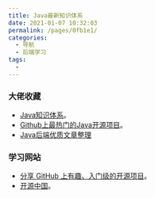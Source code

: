 ```yaml
---
title: Java最新知识体系
date: 2021-01-07 10:32:03
permalink: /pages/0fb1e1/
categories:
  - 导航
  - 后端学习
tags:
  - 
---
```


### 大佬收藏
* [Java知识体系](https://blog.csdn.net/ThinkWon/article/details/103592572)。
* [Github上最热门的Java开源项目](https://mp.weixin.qq.com/s?__biz=MzA3NzA2MDMyNA==&mid=2650354422&idx=1&sn=40df46248229e19f32d9c62872eae60e&chksm=875a537db02dda6b58d0e1f72508958215a7d00e70953e85d96e6214f7b438b99c3b15db5eb5&mpshare=1&scene=1&srcid=&sharer_sharetime=1588734968247&sharer_shareid=84d4b53bfd70eea08b892384dd5642e2&key=f439ca045a9aade4fbe671981c7c0bcdb863eb3586ca685592752db77110ff661a03a2a38346b8bf5130386576d73f3d5084ba6177b6c73fb9801e866ad0df5ef83b13150114891ff1bfe97a3c894027&ascene=1&uin=MzYyMTAzNTAzOA%3D%3D&devicetype=Windows+10+x64&version=62090070&lang=zh_CN&exportkey=A34UMdYHlHu7TVAlS7Tltrs%3D&pass_ticket=bJq%2B47gbHioewng2wXCte7n44od%2FpdHO03KBurm3bqhSISqz6fP0mxXfRAzp4DEr)。
* [Java后端优质文章整理](https://mp.weixin.qq.com/s?__biz=Mzg2MjEwMjI1Mg==&mid=2247489272&idx=3&sn=ce74938072fc73a808d83ccb474db46d&chksm=ce0da17bf97a286df119047a25b7de51621fe542816673bb4aa3ebd8ab97b09a86ed7db2e2ee&scene=21#wechat_redirect)

### 学习网站
* [分享 GitHub 上有趣、入门级的开源项目](https://hellogithub.com/)。
* [开源中国](https://www.oschina.net/project)。

